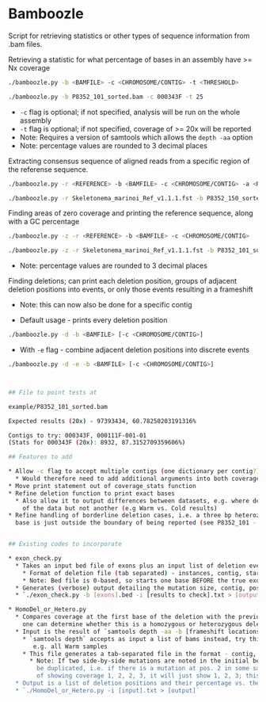 # Bamboozle

Script for retrieving statistics or other types of sequence information from .bam files. 


Retrieving a statistic for what percentage of bases in an assembly have >= Nx coverage

```bash
./bamboozle.py -b <BAMFILE> -c <CHROMOSOME/CONTIG> -t <THRESHOLD>
```
```bash
./bamboozle.py -b P8352_101_sorted.bam -c 000343F -t 25
```
* `-c` flag is optional; if not specified, analysis will be run on the whole assembly
* `-t` flag is optional; if not specified, coverage of >= 20x will be reported
* Note: Requires a version of samtools which allows the `depth -aa` option
* Note: percentage values are rounded to 3 decimal places

Extracting consensus sequence of aligned reads from a specific region of the referense sequence.

```bash
./bamboozle.py -r <REFERENCE> -b <BAMFILE> -c <CHROMOSOME/CONTIG> -a <RANGE>
```
```bash
./bamboozle.py -r Skeletonema_marinoi_Ref_v1.1.1.fst -b P8352_150_sorted.bam -c 000028F -a 686188-691148
```

Finding areas of zero coverage and printing the reference sequence, along with a GC percentage

```bash
./bamboozle.py -z -r <REFERENCE> -b <BAMFILE> -c <CHROMOSOME/CONTIG>
```
```bash
./bamboozle.py -z -r Skeletonema_marinoi_Ref_v1.1.1.fst -b P8352_101_sorted.bam -c 000343F
```
* Note: percentage values are rounded to 3 decimal places

Finding deletions; can print each deletion position, groups of adjacent deletion positions into events, or only
those events resulting in a frameshift
* Note: this can now also be done for a specific contig

* Default usage - prints every deletion position
```bash
./bamboozle.py -d -b <BAMFILE> [-c <CHROMOSOME/CONTIG>]
```

* With `-e` flag - combine adjacent deletion positions into discrete events
```bash
./bamboozle.py -d -e -b <BAMFILE> [-c <CHROMOSOME/CONTIG>]



## File to point tests at

example/P8352_101_sorted.bam

Expected results (20x) - 97393434, 60.78250203191316%

Contigs to try: 000343F, 000111F-001-01
(Stats for 000343F (20x): 8932, 87.3152709359606%)

## Features to add

* Allow -c flag to accept multiple contigs (one dictionary per contig?)
  * Would therefore need to add additional arguments into both coverage-related functions...
* Move print statement out of coverage_stats function
* Refine deletion function to print exact bases
  * Also allow it to output differences between datasets, e.g. where deletions occur in one subset
    of the data but not another (e.g Warm vs. Cold results)
* Refine handling of borderline deletion cases, i.e. a three bp heterozygous event where the first
  base is just outside the boundary of being reported (see P8352_101 - 000202F:6,205-6,207)


## Existing codes to incorporate

* exon_check.py
  * Takes an input bed file of exons plus an input list of deletion events (generated by Bamboozle)
    * Format of deletion file (tab separated) - instances, contig, start base, deletion size
    * Note: Bed file is 0-based, so starts one base BEFORE the true exon start
  * Generates (verbose) output detailing the mutation size, contig, position, and the exon it falls into
  * `./exon_check.py -b [exons].bed -i [results to check].txt > [output]`

* HomoDel_or_Hetero.py
  * Compares coverage at the first base of the deletion with the previous base; from the percentage difference
    one can determine whether this is a homozygous or heterozygous deletion
  * Input is the result of `samtools depth -aa -b [frameshift locations].bed [sample].bam > [CODE INPUT]`
    * `samtools depth` accepts as input a list of bams instead, try this for working with multiple samples,
       e.g. all Warm samples
    * This file generates a tab-separated file in the format - contig, position, coverage depth
      * Note: If two side-by-side mutations are noted in the initial bed file, entries in the new file won't
        be duplicated, i.e. if there is a mutation at pos. 2 in some samples and at pos. 3 in others, instead
        of showing coverage 1, 2, 2, 3, it will just show 1, 2, 3; this has been addressed in the code, however
  * Output is a list of deletion positions and their percentage vs. the previous position
  * `./HomoDel_or_Hetero.py -i [input].txt > [output]`
